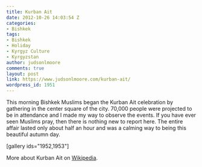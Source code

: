 ```yaml
---
title: Kurban Ait
date: 2012-10-26 14:03:54 Z
categories:
- Bishkek
tags:
- Bishkek
- Holiday
- Kyrgyz Culture
- Kyrgyzstan
author: judsonlmoore
comments: true
layout: post
link: https://www.judsonlmoore.com/kurban-ait/
wordpress_id: 1951
---
```


This morning Bishkek Muslims began the Kurban Ait celebration by gathering in the center square of the city. 70,000 people were projected to be in attendance and I made my way to observe the events. If you have ever seen Muslims pray, then there is nothing new to report here. The entire affair lasted only about half an hour and was a calming way to being this beautiful autumn day.

[gallery ids="1952,1953"]

More about Kurban Ait on [Wikipedia](http://en.wikipedia.org/wiki/Kurban_Ait).
